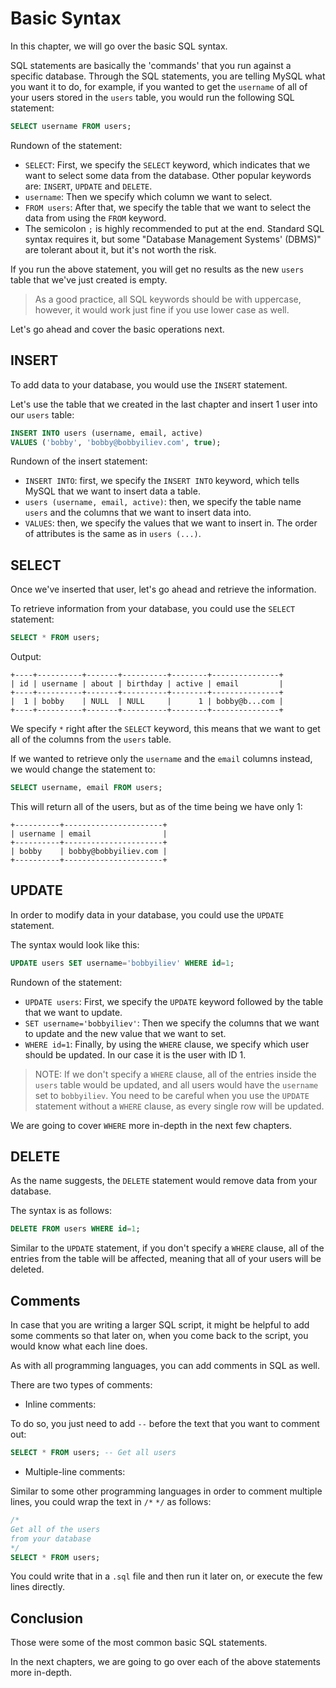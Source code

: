 # Basic Syntax

In this chapter, we will go over the basic SQL syntax.

SQL statements are basically the 'commands' that you run against a specific database. Through the SQL statements, you are telling MySQL what you want it to do, for example, if you wanted to get the `username` of all of your users stored in the `users` table, you would run the following SQL statement:

```sql
SELECT username FROM users;
```

Rundown of the statement:

* `SELECT`: First, we specify the `SELECT` keyword, which indicates that we want to select some data from the database. Other popular keywords are: `INSERT`, `UPDATE` and `DELETE`.
* `username`: Then we specify which column we want to select.
* `FROM users`: After that, we specify the table that we want to select the data from using the `FROM` keyword.
* The semicolon `;` is highly recommended to put at the end. Standard SQL syntax requires it, but some "Database Management Systems' (DBMS)" are tolerant about it, but it's not worth the risk.

If you run the above statement, you will get no results as the new `users` table that we've just created is empty.

> As a good practice, all SQL keywords should be with uppercase, however, it would work just fine if you use lower case as well.

Let's go ahead and cover the basic operations next.

## INSERT

To add data to your database, you would use the `INSERT` statement.

Let's use the table that we created in the last chapter and insert 1 user into our `users` table:

```sql
INSERT INTO users (username, email, active)
VALUES ('bobby', 'bobby@bobbyiliev.com', true);
```

Rundown of the insert statement:

* `INSERT INTO`: first, we specify the `INSERT INTO` keyword, which tells MySQL that we want to insert data a table.
* `users (username, email, active)`: then, we specify the table name `users` and the columns that we want to insert data into.
* `VALUES`: then, we specify the values that we want to insert in. The order of attributes is the same as in `users (...)`.

## SELECT

Once we've inserted that user, let's go ahead and retrieve the information.

To retrieve information from your database, you could use the `SELECT` statement:

```sql
SELECT * FROM users;
```

Output:

```
+----+----------+-------+----------+--------+---------------+
| id | username | about | birthday | active | email         |
+----+----------+-------+----------+--------+---------------+
|  1 | bobby    | NULL  | NULL     |      1 | bobby@b...com |
+----+----------+-------+----------+--------+---------------+
```

We specify `*` right after the `SELECT` keyword, this means that we want to get all of the columns from the `users` table.

If we wanted to retrieve only the `username` and the `email` columns instead, we would change the statement to:

```sql
SELECT username, email FROM users;
```

This will return all of the users, but as of the time being we have only 1:

```
+----------+----------------------+
| username | email                |
+----------+----------------------+
| bobby    | bobby@bobbyiliev.com |
+----------+----------------------+
```

## UPDATE

In order to modify data in your database, you could use the `UPDATE` statement.

The syntax would look like this:

```sql
UPDATE users SET username='bobbyiliev' WHERE id=1;
```

Rundown of the statement:

* `UPDATE users`: First, we specify the `UPDATE` keyword followed by the table that we want to update.
* `SET username='bobbyiliev'`: Then we specify the columns that we want to update and the new value that we want to set.
* `WHERE id=1`: Finally, by using the `WHERE` clause, we specify which user should be updated. In our case it is the user with ID 1.

> NOTE: If we don't specify a `WHERE` clause, all of the entries inside the `users` table would be updated, and all users would have the `username` set to `bobbyiliev`. You need to be careful when you use the `UPDATE` statement without a `WHERE` clause, as every single row will be updated.

We are going to cover `WHERE` more in-depth in the next few chapters.

## DELETE

As the name suggests, the `DELETE` statement would remove data from your database.

The syntax is as follows:

```sql
DELETE FROM users WHERE id=1;
```

Similar to the `UPDATE` statement, if you don't specify a `WHERE` clause, all of the entries from the table will be affected, meaning that all of your users will be deleted.

## Comments

In case that you are writing a larger SQL script, it might be helpful to add some comments so that later on, when you come back to the script, you would know what each line does.

As with all programming languages, you can add comments in SQL as well.

There are two types of comments:

* Inline comments:

To do so, you just need to add `--` before the text that you want to comment out:

```sql
SELECT * FROM users; -- Get all users
```

* Multiple-line comments:

Similar to some other programming languages in order to comment multiple lines, you could wrap the text in `/*` `*/` as follows:

```sql
/*
Get all of the users
from your database
*/
SELECT * FROM users;
```

You could write that in a `.sql` file and then run it later on, or execute the few lines directly.

## Conclusion

Those were some of the most common basic SQL statements.

In the next chapters, we are going to go over each of the above statements more in-depth.